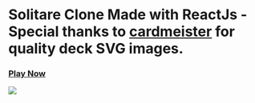 # Solitare Clone Made with ReactJs - Special thanks to [cardmeister](https://github.com/cardmeister) for quality deck SVG images.

### [Play Now](https://mukul47.github.io/Solitare/index.html)

<img src="https://github.com/MUKUL47/Solitare/solitare.png" />
